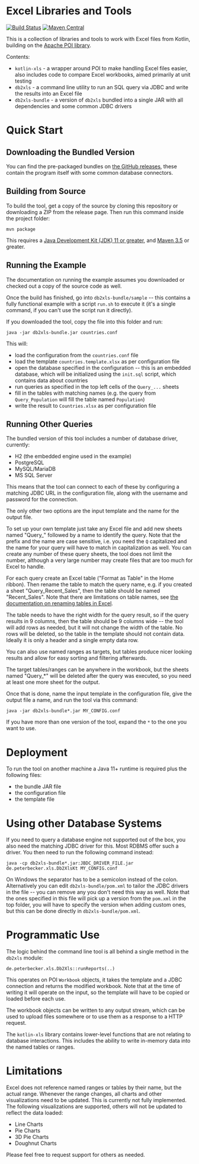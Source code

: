 Excel Libraries and Tools
=========================

[![Build Status](https://github.com/peterbecker/xls-utils/workflows/Build/badge.svg)](https://github.com/peterbecker/xls-utils/actions)
[![Maven Central](https://maven-badges.herokuapp.com/maven-central/de.peterbecker/kotlin-xls/badge.svg)](https://maven-badges.herokuapp.com/maven-central/de.peterbecker/kotlin-xls)

This is a collection of libraries and tools to work with Excel
files from Kotlin, building on the [Apache POI library](https://poi.apache.org/).

Contents:

* `kotlin-xls` - a wrapper around POI to make handling Excel files easier, also includes code to compare
   Excel workbooks, aimed primarily at unit testing
* `db2xls` - a command line utility to run an SQL query via JDBC and write the results into an Excel file
* `db2xls-bundle` - a version of `db2xls` bundled into a single JAR with all dependencies and some common
  JDBC drivers


Quick Start
===========

Downloading the Bundled Version
-------------------------------

You can find the pre-packaged bundles on [the GitHub releases](https://github.com/peterbecker/xls-utils/releases), these
contain the program itself with some common database connectors. 

Building from Source
--------------------

To build the tool, get a copy of the source by cloning this repository or downloading a ZIP from the release page. Then
run this command inside the project folder:

```shell script
mvn package
```

This requires a [Java Development Kit (JDK) 11 or greater](https://adoptopenjdk.net/), and 
[Maven 3.5](https://maven.apache.org/) or greater.

Running the Example
-------------------

The documentation on running the example assumes you downloaded or checked out a copy of the source code as well.

Once the build has finished, go into `db2xls-bundle/sample` -- this contains a fully functional example with a
script `run.sh` to execute it (it's a single command, if you can't use the script run it directly).

If you downloaded the tool, copy the file into this folder and run:

```shell script
java -jar db2xls-bundle.jar countries.conf
```

This will:
* load the configuration from the `countries.conf` file
* load the template `countries.template.xlsx` as per configuration file
* open the database specified in the configuration -- this is an embedded database, which will be initialized using the
  `init.sql` script, which contains data about countries
* run queries as specified in the top left cells of the `Query_...` sheets
* fill in the tables with matching names (e.g. the query from `Query_Population` will fill the table named `Population`)
* write the result to `Countries.xlsx` as per configuration file

Running Other Queries
---------------------

The bundled version of this tool includes a number of database driver, currently:

* H2 (the embedded engine used in the example)
* PostgreSQL
* MySQL/MariaDB
* MS SQL Server

This means that the tool can connect to each of these by configuring a matching JDBC URL in the configuration file,
along with the username and password for the connection.

The only other two options are the input template and the name for the output file.

To set up your own template just take any Excel file and add new sheets named "Query_" followed by a name to identify
the query. Note that the prefix and the name are case sensitive, i.e. you need the `Q` capitalized and the name for
your query will have to match in capitalization as well. You can create any number of these query sheets, the tool
does not limit the number, although a very large number may create files that are too much for Excel to handle.

For each query create an Excel table ("Format as Table" in the Home ribbon). Then rename the table to match the query
name, e.g. if you created a sheet "Query_Recent_Sales", then the table should be named "Recent_Sales". Note that there
are limitations on table names, see [the documentation on renaming tables in Excel](https://support.microsoft.com/en-us/office/rename-an-excel-table-fbf49a4f-82a3-43eb-8ba2-44d21233b114). 

The table needs
to have the right width for the query result, so if the query results in 9 columns, then the table should be 9 columns
wide -- the tool will add rows as needed, but it will not change the width of the table. No rows will be 
deleted, so the table in the template should not contain data. Ideally it is only a header and a single empty data row.

You can also use named ranges
as targets, but tables produce nicer looking results and allow for easy sorting and filtering afterwards.

The target tables/ranges can be anywhere in the workbook, but the sheets named "Query_*" will be deleted after
the query was executed, so you need at least one more sheet for the output.

Once that is done, name the input template in the configuration file, give the output file a name, and run the tool
via this command:

```shell script
java -jar db2xls-bundle*.jar MY_CONFIG.conf
```

If you have more than one version of the tool, expand the `*` to the one you want to use.

Deployment
==========

To run the tool on another machine a Java 11+ runtime is required plus the following files:
* the bundle JAR file
* the configuration file
* the template file


Using other Database Systems
============================

If you need to query a database engine not supported out of the box, you also need the matching JDBC driver for this. 
Most RDBMS offer such a driver. You then need to run the following command instead:

```shell script
java -cp db2xls-bundle*.jar:JBDC_DRIVER_FILE.jar de.peterbecker.xls.Db2XlsKt MY_CONFIG.conf
```

On Windows the separator has to be a semicolon instead of the colon. Alternatively you can edit `db2xls-bundle/pom.xml`
to tailor the JDBC drivers in the file -- you can remove any you don't need this way as well. Note that the ones
specified in this file will pick up a version from the `pom.xml` in the top folder, you will have to specify the
version when adding custom ones, but this can be done directly in `db2xls-bundle/pom.xml`.

Programmatic Use
================

The logic behind the command line tool is all behind a single method in the `db2xls` module:

```
de.peterbecker.xls.Db2Xls::runReports(..)
```

This operates on POI `Workbook` objects, it takes the template and a JDBC connection and returns the modified workbook.
Note that at the time of writing it will operate on the input, so the template will have to be copied or loaded before
each use.

The workbook objects can be written to any output stream, which can be used to upload files somewhere or to use them
as a response to a HTTP request.

The `kotlin-xls` library contains lower-level functions that are not relating to database interactions. This includes
the ability to write in-memory data into the named tables or ranges.

Limitations
===========

Excel does not reference named ranges or tables by their name, but the actual range. Whenever the range changes, all
charts and other visualizations need to be updated. This is currently not fully implemented. The following 
visualizations are supported, others will not be updated to reflect the data loaded:

* Line Charts
* Pie Charts
* 3D Pie Charts
* Doughnut Charts

Please feel free to request support for others as needed.
